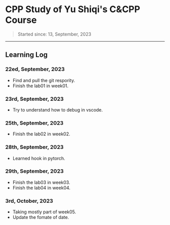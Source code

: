 # CPP Study of Yu Shiqi's C&CPP Course
> Started since: 13, September, 2023
___
## Learning Log

### 22ed, September, 2023
- Find and pull the git respority.
- Finish the lab01 in week01.

### 23rd, September, 2023
- Try to understand how to debug in vscode.

### 25th, September, 2023
- Finish the lab02 in week02.

### 28th, September, 2023
- Learned hook in pytorch.

### 29th, September, 2023
- Finish the lab03 in week03.
- Finish the lab04 in week04.

### 3rd, October, 2023
- Taking mostly part of week05.
- Update the fomate of date.